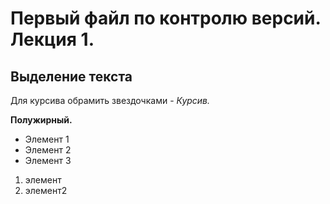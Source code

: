 # Первый файл по контролю версий. Лекция 1.

## Выделение текста

Для курсива обрамить звездочками - *Курсив.*

**Полужирный.**

* Элемент 1
* Элемент 2
* Элемент 3

1. элемент
2. элемент2
 
